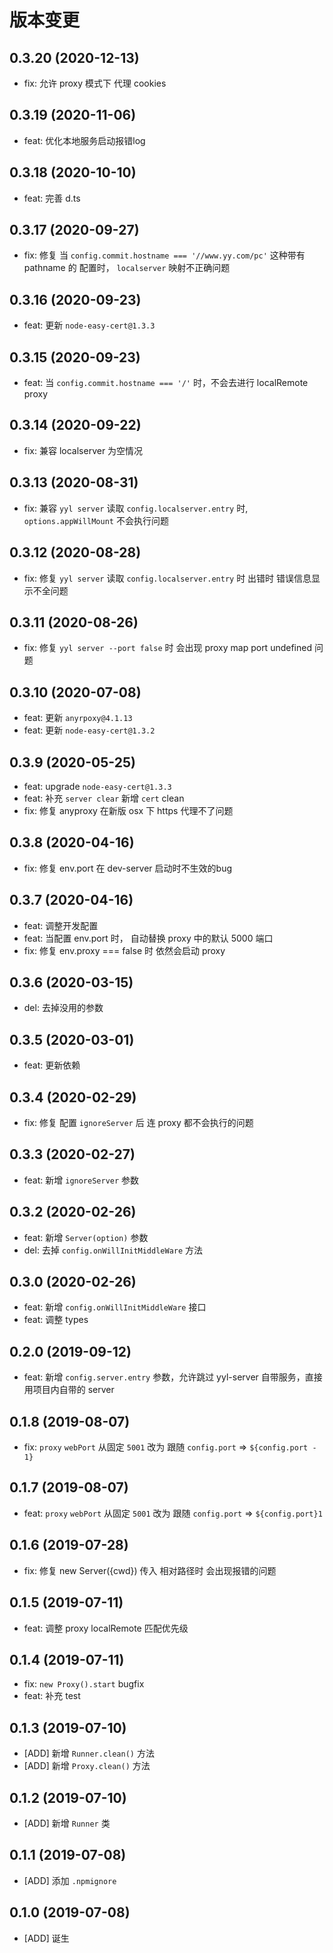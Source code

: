 # 版本变更
## 0.3.20 (2020-12-13)
* fix: 允许  proxy 模式下 代理 cookies
## 0.3.19 (2020-11-06)
* feat: 优化本地服务启动报错log
## 0.3.18 (2020-10-10)
* feat: 完善 d.ts
## 0.3.17 (2020-09-27)
* fix: 修复 当 `config.commit.hostname === '//www.yy.com/pc'` 这种带有 pathname 的 配置时， `localserver` 映射不正确问题
## 0.3.16 (2020-09-23)
* feat: 更新 `node-easy-cert@1.3.3`
## 0.3.15 (2020-09-23)
* feat: 当 `config.commit.hostname === '/'` 时，不会去进行 localRemote proxy
## 0.3.14 (2020-09-22)
* fix: 兼容 localserver 为空情况
## 0.3.13 (2020-08-31)
* fix: 兼容 `yyl server` 读取 `config.localserver.entry` 时, `options.appWillMount` 不会执行问题
## 0.3.12 (2020-08-28)
* fix: 修复 `yyl server` 读取 `config.localserver.entry` 时 出错时 错误信息显示不全问题

## 0.3.11 (2020-08-26)
* fix: 修复 `yyl server --port false` 时 会出现 proxy map port undefined 问题
## 0.3.10 (2020-07-08)
* feat: 更新 `anyrpoxy@4.1.13`
* feat: 更新 `node-easy-cert@1.3.2`

## 0.3.9 (2020-05-25)
* feat: upgrade `node-easy-cert@1.3.3`
* feat: 补充 `server clear` 新增 `cert` clean
* fix: 修复 anyproxy 在新版 osx 下 https 代理不了问题

## 0.3.8 (2020-04-16)
* fix: 修复 env.port 在 dev-server 启动时不生效的bug

## 0.3.7 (2020-04-16)
* feat: 调整开发配置
* feat: 当配置 env.port 时， 自动替换 proxy 中的默认 5000 端口
* fix: 修复 env.proxy === false 时 依然会启动 proxy

## 0.3.6 (2020-03-15)
* del: 去掉没用的参数

## 0.3.5 (2020-03-01)
* feat: 更新依赖

## 0.3.4 (2020-02-29)
* fix: 修复 配置 `ignoreServer` 后 连 proxy 都不会执行的问题

## 0.3.3 (2020-02-27)
* feat: 新增 `ignoreServer` 参数

## 0.3.2 (2020-02-26)
* feat: 新增 `Server(option)` 参数
* del: 去掉 `config.onWillInitMiddleWare` 方法

## 0.3.0 (2020-02-26)
* feat: 新增 `config.onWillInitMiddleWare` 接口
* feat: 调整 types 

## 0.2.0 (2019-09-12)
* feat: 新增 `config.server.entry` 参数，允许跳过 yyl-server 自带服务，直接用项目内自带的 server

## 0.1.8 (2019-08-07)
* fix: `proxy` `webPort` 从固定 `5001` 改为 跟随 `config.port` => `${config.port - 1}`

## 0.1.7 (2019-08-07)
* feat: `proxy` `webPort` 从固定 `5001` 改为 跟随 `config.port` => `${config.port}1`

## 0.1.6 (2019-07-28)
* fix: 修复 new Server({cwd}) 传入 相对路径时 会出现报错的问题

## 0.1.5 (2019-07-11)
* feat: 调整 proxy localRemote 匹配优先级

## 0.1.4 (2019-07-11)
* fix: `new Proxy().start` bugfix
* feat: 补充 test

## 0.1.3 (2019-07-10)
* [ADD] 新增 `Runner.clean()` 方法
* [ADD] 新增 `Proxy.clean()` 方法

## 0.1.2 (2019-07-10)
* [ADD] 新增 `Runner` 类

## 0.1.1 (2019-07-08)
* [ADD] 添加 `.npmignore`
## 0.1.0 (2019-07-08)
* [ADD] 诞生
